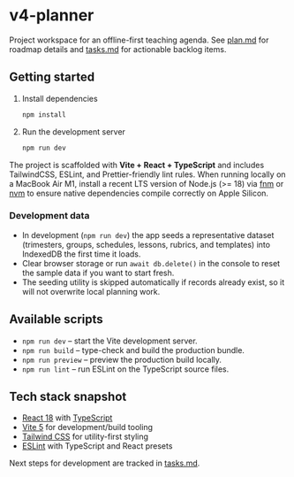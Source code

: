 # v4-planner

Project workspace for an offline-first teaching agenda. See [plan.md](./plan.md) for roadmap details and [tasks.md](./tasks.md) for actionable backlog items.

## Getting started

1. Install dependencies
   ```bash
   npm install
   ```
2. Run the development server
   ```bash
   npm run dev
   ```

The project is scaffolded with **Vite + React + TypeScript** and includes TailwindCSS, ESLint, and Prettier-friendly lint rules. When running locally on a MacBook Air M1, install a recent LTS version of Node.js (>= 18) via [fnm](https://github.com/Schniz/fnm) or [nvm](https://github.com/nvm-sh/nvm) to ensure native dependencies compile correctly on Apple Silicon.

### Development data

- In development (`npm run dev`) the app seeds a representative dataset (trimesters, groups, schedules, lessons, rubrics, and templates) into IndexedDB the first time it loads.
- Clear browser storage or run `await db.delete()` in the console to reset the sample data if you want to start fresh.
- The seeding utility is skipped automatically if records already exist, so it will not overwrite local planning work.

## Available scripts

- `npm run dev` – start the Vite development server.
- `npm run build` – type-check and build the production bundle.
- `npm run preview` – preview the production build locally.
- `npm run lint` – run ESLint on the TypeScript source files.

## Tech stack snapshot

- [React 18](https://react.dev/) with [TypeScript](https://www.typescriptlang.org/)
- [Vite 5](https://vitejs.dev/) for development/build tooling
- [Tailwind CSS](https://tailwindcss.com/) for utility-first styling
- [ESLint](https://eslint.org/) with TypeScript and React presets

Next steps for development are tracked in [tasks.md](./tasks.md).
